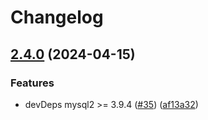 # Changelog

## [2.4.0](https://github.com/eggjs/egg-orm/compare/v2.3.1...v2.4.0) (2024-04-15)


### Features

*  devDeps mysql2 >= 3.9.4 ([#35](https://github.com/eggjs/egg-orm/issues/35)) ([af13a32](https://github.com/eggjs/egg-orm/commit/af13a320ff499f4236289a4901f90ee3c4dc6215))
